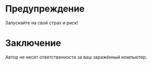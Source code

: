 # Предупреждение
Запускайте на свой страх и риск!
# Заключение
Автор не несет ответственности за ваш заражённый компьютер.
